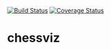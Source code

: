[![Build Status](https://travis-ci.org/ShchegolevAlex/chessviz.svg?branch=master)](https://travis-ci.org/ShchegolevAlex/chessviz)
[![Coverage Status](https://coveralls.io/repos/github/ShchegolevAlex/chessviz/badge.svg?branch=master)](https://coveralls.io/github/ShchegolevAlex/chessviz?branch=master)
# chessviz
